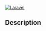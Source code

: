 [![Laravel](https://github.com/StevyMarlino/nextwaveApi/actions/workflows/laravel.yml/badge.svg)](https://github.com/StevyMarlino/nextwaveApi/actions/workflows/laravel.yml)

## Description
